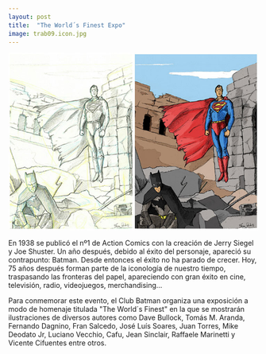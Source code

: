 ```yaml
---
layout: post
title:  "The World´s Finest Expo"
image: trab09.icon.jpg
---
```


![imagen](/img/trab09.jpg)

En 1938 se publicó el nº1 de Action Comics con la creación de Jerry Siegel y Joe Shuster. Un año después, debido al éxito del personaje, apareció su contrapunto: Batman. Desde entonces el éxito no ha parado de crecer. Hoy, 75 años después forman parte de la iconología de nuestro tiempo, traspasando las fronteras del papel, apareciendo con gran éxito en cine, televisión, radio, videojuegos, merchandising... 

Para conmemorar este evento, el Club Batman organiza una exposición a modo de homenaje titulada "The World´s Finest" en la que se mostrarán ilustraciones de diversos autores como Dave Bullock, Tomás M. Aranda, Fernando Dagnino, Fran Salcedo, José Luís Soares, Juan Torres, Mike Deodato Jr, Luciano Vecchio, Cafu, Jean Sinclair, Raffaele Marinetti y Vicente Cifuentes entre otros.